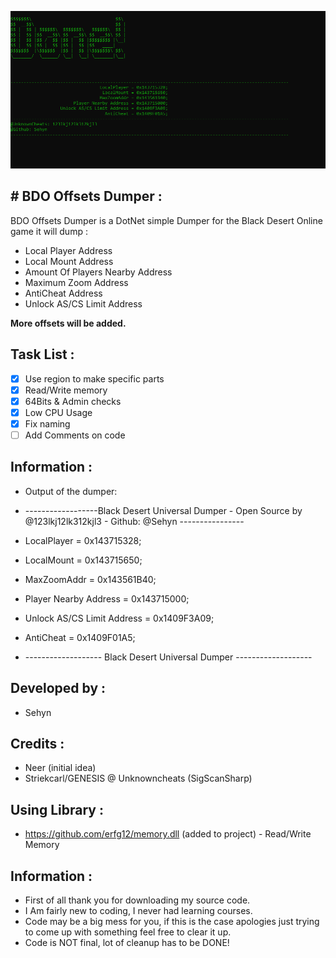 

![](/Images/FormPicture.png)



## # BDO Offsets Dumper :
BDO Offsets Dumper is a DotNet simple Dumper for the Black Desert Online game it will dump :
* Local Player Address
* Local Mount Address
* Amount Of Players Nearby Address
* Maximum Zoom Address
* AntiCheat Address
* Unlock AS/CS Limit Address

**More offsets will be added.**

## Task List :

- [x] Use region to make specific parts
- [x] Read/Write memory
- [x] 64Bits & Admin checks
- [x] Low CPU Usage
- [x] Fix naming
- [ ] Add Comments on code

## Information :

* Output of the dumper:


* ------------------Black Desert Universal Dumper - Open Source by @123lkj12lk312kjl3 - Github: @Sehyn ----------------
* LocalPlayer = 0x143715328;
* LocalMount = 0x143715650;
* MaxZoomAddr = 0x143561B40;
* Player Nearby Address = 0x143715000;
* Unlock AS/CS Limit Address = 0x1409F3A09;
* AntiCheat = 0x1409F01A5;
* ------------------- Black Desert Universal Dumper -------------------


## Developed by :
* Sehyn

## Credits : 
* Neer (initial idea)
* Striekcarl/GENESIS @ Unknowncheats (SigScanSharp)

## Using Library :
* https://github.com/erfg12/memory.dll (added to project) - Read/Write Memory

## Information :
* First of all thank you for downloading my source code.
* I Am fairly new to coding, I never had learning courses.
* Code may be a big mess for you, if this is the case apologies just trying to come up with something feel free to clear it up.
* Code is NOT final, lot of cleanup has to be DONE!

